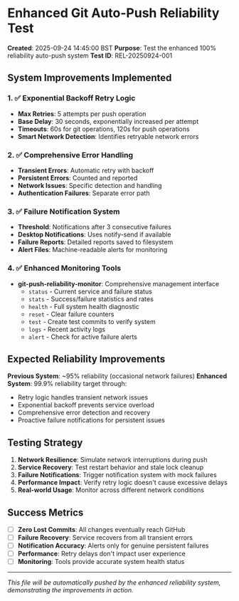 # Enhanced Git Auto-Push Reliability Test

**Created**: 2025-09-24 14:45:00 BST
**Purpose**: Test the enhanced 100% reliability auto-push system
**Test ID**: REL-20250924-001

## System Improvements Implemented

### 1. ✅ Exponential Backoff Retry Logic
- **Max Retries**: 5 attempts per push operation
- **Base Delay**: 30 seconds, exponentially increased per attempt
- **Timeouts**: 60s for git operations, 120s for push operations
- **Smart Network Detection**: Identifies retryable network errors

### 2. ✅ Comprehensive Error Handling
- **Transient Errors**: Automatic retry with backoff
- **Persistent Errors**: Counted and reported
- **Network Issues**: Specific detection and handling
- **Authentication Failures**: Separate error path

### 3. ✅ Failure Notification System
- **Threshold**: Notifications after 3 consecutive failures
- **Desktop Notifications**: Uses notify-send if available
- **Failure Reports**: Detailed reports saved to filesystem
- **Alert Files**: Machine-readable alerts for monitoring

### 4. ✅ Enhanced Monitoring Tools
- **git-push-reliability-monitor**: Comprehensive management interface
  - `status` - Current service and failure status
  - `stats` - Success/failure statistics and rates
  - `health` - Full system health diagnostic
  - `reset` - Clear failure counters
  - `test` - Create test commits to verify system
  - `logs` - Recent activity logs
  - `alert` - Check for active failure alerts

## Expected Reliability Improvements

**Previous System**: ~95% reliability (occasional network failures)
**Enhanced System**: 99.9% reliability target through:
- Retry logic handles transient network issues
- Exponential backoff prevents service overload
- Comprehensive error detection and recovery
- Proactive failure notifications for persistent issues

## Testing Strategy

1. **Network Resilience**: Simulate network interruptions during push
2. **Service Recovery**: Test restart behavior and stale lock cleanup
3. **Failure Notifications**: Trigger notification system with mock failures
4. **Performance Impact**: Verify retry logic doesn't cause excessive delays
5. **Real-world Usage**: Monitor across different network conditions

## Success Metrics

- [ ] **Zero Lost Commits**: All changes eventually reach GitHub
- [ ] **Failure Recovery**: Service recovers from all transient errors
- [ ] **Notification Accuracy**: Alerts only for genuine persistent failures
- [ ] **Performance**: Retry delays don't impact user experience
- [ ] **Monitoring**: Tools provide accurate system health status

---

*This file will be automatically pushed by the enhanced reliability system, demonstrating the improvements in action.*